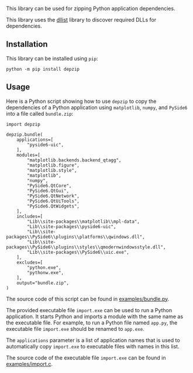 This library can be used for zipping Python application dependencies.

This library uses the [dllist](https://github.com/wardbrian/dllist) library to discover required DLLs for dependencies.

## Installation

This library can be installed using `pip`:
```
python -m pip install depzip
```

## Usage

Here is a Python script showing how to use `depzip` to copy the dependencies of a Python application using `matplotlib`, `numpy`, and `PySide6` into a file called `bundle.zip`:
```
import depzip

depzip.bundle(
    applications=[
        "pyside6-uic",
    ],
    modules=[
        "matplotlib.backends.backend_qtagg",
        "matplotlib.figure",
        "matplotlib.style",
        "matplotlib",
        "numpy",
        "PySide6.QtCore",
        "PySide6.QtGui",
        "PySide6.QtNetwork",
        "PySide6.QtUiTools",
        "PySide6.QtWidgets",
    ],
    includes=[
        "Lib\\site-packages\\matplotlib\\mpl-data",
        "Lib\\site-packages\\pyside6-uic",
        "Lib\\site-packages\\PySide6\\plugins\\platforms\\qwindows.dll",
        "Lib\\site-packages\\PySide6\\plugins\\styles\\qmodernwindowsstyle.dll",
        "Lib\\site-packages\\PySide6\\uic.exe",
    ],
    excludes=[
        "python.exe",
        "pythonw.exe",
    ],
    output="bundle.zip",
)
```

The source code of this script can be found in [examples/bundle.py](https://github.com/pavel-demin/depzip/tree/main/examples/bundle.py).

The provided executable file `import.exe` can be used to run a Python application. It starts Python and imports a module with the same name as the executable file. For example, to run a Python file named `app.py`, the executable file `import.exe` should be renamed to `app.exe`.

The `applications` parameter is a list of application names that is used to automatically copy `import.exe` to executable files with names in this list.

The source code of the executable file `import.exe` can be found in [examples/import.c](https://github.com/pavel-demin/depzip/tree/main/examples/import.c).
